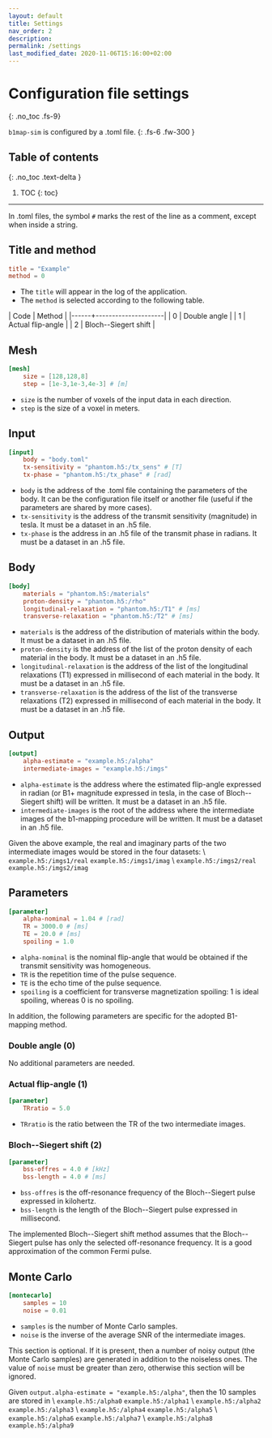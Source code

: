 ```yaml
---
layout: default
title: Settings
nav_order: 2
description:
permalink: /settings
last_modified_date: 2020-11-06T15:16:00+02:00
---
```


# Configuration file settings
{: .no_toc .fs-9}

```b1map-sim``` is configured by a .toml file.
{: .fs-6 .fw-300 }

## Table of contents
{: .no_toc .text-delta }

1. TOC
{: toc}

---

In .toml files, the symbol ```#``` marks the rest of the line as a comment, except when inside a string.

## Title and method

```toml
title = "Example"
method = 0
```

- The ```title``` will appear in the log of the application.
- The ```method``` is selected according to the following table.

| Code | Method              |
|------+---------------------|
| 0    | Double angle        |
| 1    | Actual flip-angle   |
| 2    | Bloch--Siegert shift |

## Mesh

```toml
[mesh]
    size = [128,128,8]
    step = [1e-3,1e-3,4e-3] # [m]
```

- ```size``` is the number of voxels of the input data in each direction.
- ```step``` is the size of a voxel in meters.

## Input

```toml
[input]
    body = "body.toml"
    tx-sensitivity = "phantom.h5:/tx_sens" # [T]
    tx-phase = "phantom.h5:/tx_phase" # [rad]
```

- ```body``` is the address of the .toml file containing the parameters of the body. It can be the configuration file itself or another file (useful if the parameters are shared by more cases).
- ```tx-sensitivity``` is the address of the transmit sensitivity (magnitude) in tesla. It must be a dataset in an .h5 file.
- ```tx-phase``` is the address in an .h5 file of the transmit phase in radians. It must be a dataset in an .h5 file.

## Body

```toml
[body]
    materials = "phantom.h5:/materials"
    proton-density = "phantom.h5:/rho"
    longitudinal-relaxation = "phantom.h5:/T1" # [ms]
    transverse-relaxation = "phantom.h5:/T2" # [ms]
```

- ```materials``` is the address of the distribution of materials within the body. It must be a dataset in an .h5 file.
- ```proton-density``` is the address of the list of the proton density of each material in the body. It must be a dataset in an .h5 file.
- ```longitudinal-relaxation``` is the address of the list of the longitudinal relaxations (T1) expressed in millisecond of each material in the body. It must be a dataset in an .h5 file.
- ```transverse-relaxation``` is the address of the list of the transverse relaxations (T2) expressed in millisecond of each material in the body. It must be a dataset in an .h5 file.

## Output

```toml
[output]
    alpha-estimate = "example.h5:/alpha"
    intermediate-images = "example.h5:/imgs"
```

- ```alpha-estimate``` is the address where the estimated flip-angle expressed in radian (or B1+ magnitude expressed in tesla, in the case of Bloch--Siegert shift) will be written. It must be a dataset in an .h5 file.
- ```intermediate-images``` is the root of the address where the intermediate images of the b1-mapping procedure will be written. It must be a dataset in an .h5 file.

Given the above example, the real and imaginary parts of the two intermediate images would be stored in the four datasets: \\
```example.h5:/imgs1/real``` ```example.h5:/imgs1/imag``` \\
```example.h5:/imgs2/real``` ```example.h5:/imgs2/imag```

## Parameters

```toml
[parameter]
    alpha-nominal = 1.04 # [rad]
    TR = 3000.0 # [ms]
    TE = 20.0 # [ms]
    spoiling = 1.0
```

- ```alpha-nominal``` is the nominal flip-angle that would be obtained if the transmit sensitivity was homogeneous.
- ```TR``` is the repetition time of the pulse sequence.
- ```TE``` is the echo time of the pulse sequence.
- ```spoiling``` is a coefficient for transverse magnetization spoiling: 1 is ideal spoiling, whereas 0 is no spoiling.

In addition, the following parameters are specific for the adopted B1-mapping method.

### Double angle (0)

No additional parameters are needed.

### Actual flip-angle (1)

```toml
[parameter]
    TRratio = 5.0
```

- ```TRratio``` is the ratio between the TR of the two intermediate images.

### Bloch--Siegert shift (2)

```toml
[parameter]
    bss-offres = 4.0 # [kHz]
    bss-length = 4.0 # [ms]
```

- ```bss-offres``` is the off-resonance frequency of the Bloch--Siegert pulse expressed in kilohertz.
- ```bss-length``` is the length of the Bloch--Siegert pulse expressed in millisecond.

The implemented Bloch--Siegert shift method assumes that the Bloch--Siegert pulse has only the selected off-resonance frequency. It is a good approximation of the common Fermi pulse.

## Monte Carlo

```toml
[montecarlo]
    samples = 10
    noise = 0.01
```

- ```samples``` is the number of Monte Carlo samples.
- ```noise``` is the inverse of the average SNR of the intermediate images.

This section is optional. If it is present, then a number of noisy output (the Monte Carlo samples) are generated in addition to the noiseless ones.
The value of ```noise``` must be greater than zero, otherwise this section will be ignored.

Given ```output.alpha-estimate = "example.h5:/alpha"```, then the 10 samples are stored in \\
```example.h5:/alpha0``` ```example.h5:/alpha1``` \\
```example.h5:/alpha2``` ```example.h5:/alpha3``` \\
```example.h5:/alpha4``` ```example.h5:/alpha5``` \\
```example.h5:/alpha6``` ```example.h5:/alpha7``` \\
```example.h5:/alpha8``` ```example.h5:/alpha9```
